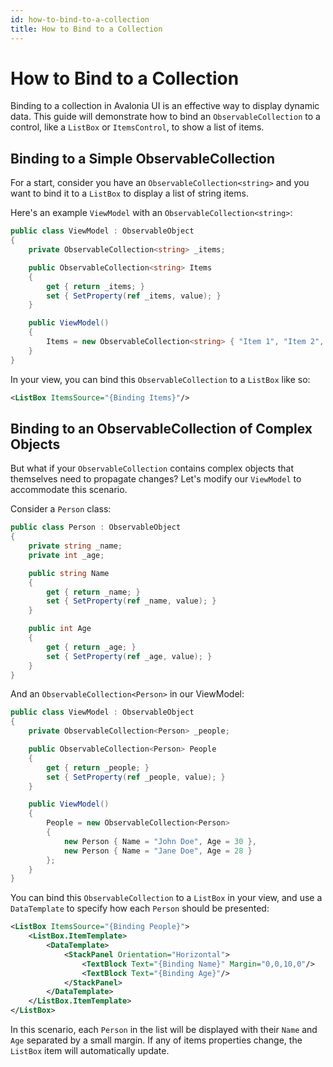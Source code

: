 ```yaml
---
id: how-to-bind-to-a-collection
title: How to Bind to a Collection
---
```



# How to Bind to a Collection

Binding to a collection in Avalonia UI is an effective way to display dynamic data. This guide will demonstrate how to bind an `ObservableCollection` to a control, like a `ListBox` or `ItemsControl`, to show a list of items.

## Binding to a Simple ObservableCollection

For a start, consider you have an `ObservableCollection<string>` and you want to bind it to a `ListBox` to display a list of string items.

Here's an example `ViewModel` with an `ObservableCollection<string>`:

```csharp 
public class ViewModel : ObservableObject
{
    private ObservableCollection<string> _items;

    public ObservableCollection<string> Items
    {
        get { return _items; }
        set { SetProperty(ref _items, value); }
    }

    public ViewModel()
    {
        Items = new ObservableCollection<string> { "Item 1", "Item 2", "Item 3" };
    }
}
```

In your view, you can bind this `ObservableCollection` to a `ListBox` like so:

```xml
<ListBox ItemsSource="{Binding Items}"/>
```

## Binding to an ObservableCollection of Complex Objects

But what if your `ObservableCollection` contains complex objects that themselves need to propagate changes? Let's modify our `ViewModel` to accommodate this scenario.

Consider a `Person` class:

```csharp
public class Person : ObservableObject
{
    private string _name;
    private int _age;

    public string Name
    {
        get { return _name; }
        set { SetProperty(ref _name, value); }
    }

    public int Age
    {
        get { return _age; }
        set { SetProperty(ref _age, value); }
    }
}
```

And an `ObservableCollection<Person>` in our ViewModel:

```csharp
public class ViewModel : ObservableObject
{
    private ObservableCollection<Person> _people;

    public ObservableCollection<Person> People
    {
        get { return _people; }
        set { SetProperty(ref _people, value); }
    }

    public ViewModel()
    {
        People = new ObservableCollection<Person> 
        {
            new Person { Name = "John Doe", Age = 30 },
            new Person { Name = "Jane Doe", Age = 28 }
        };
    }
}
```

You can bind this `ObservableCollection` to a `ListBox` in your view, and use a `DataTemplate` to specify how each `Person` should be presented:

```xml
<ListBox ItemsSource="{Binding People}">
    <ListBox.ItemTemplate>
        <DataTemplate>
            <StackPanel Orientation="Horizontal">
                <TextBlock Text="{Binding Name}" Margin="0,0,10,0"/>
                <TextBlock Text="{Binding Age}"/>
            </StackPanel>
        </DataTemplate>
    </ListBox.ItemTemplate>
</ListBox>
```

In this scenario, each `Person` in the list will be displayed with their `Name` and `Age` separated by a small margin. If any of items properties change, the `ListBox` item will automatically update. 

















